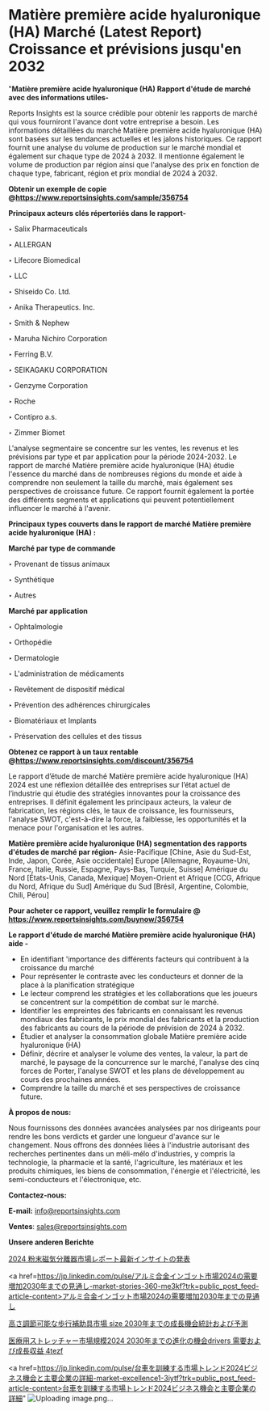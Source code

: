 # Matière première acide hyaluronique (HA) Marché (Latest Report) Croissance et prévisions jusqu'en 2032

"<strong>Matière première acide hyaluronique (HA) Rapport d'étude de marché avec des informations utiles-</strong>

Reports Insights est la source crédible pour obtenir les rapports de marché qui vous fourniront l'avance dont votre entreprise a besoin. Les informations détaillées du marché Matière première acide hyaluronique (HA) sont basées sur les tendances actuelles et les jalons historiques. Ce rapport fournit une analyse du volume de production sur le marché mondial et également sur chaque type de 2024 à 2032. Il mentionne également le volume de production par région ainsi que l'analyse des prix en fonction de chaque type, fabricant, région et prix mondial de 2024 à 2032.

<strong><b>Obtenir un exemple de copie @</b></strong><a href=https://www.reportsinsights.com/sample/356754><strong><b>https://www.reportsinsights.com/sample/356754</b></strong></a>

<b>Principaux acteurs clés répertoriés dans le rapport-</b>

<b> </b>‣ Salix Pharmaceuticals

‣ ALLERGAN

‣ Lifecore Biomedical

‣ LLC

‣ Shiseido Co. Ltd.

‣ Anika Therapeutics. Inc.

‣ Smith & Nephew

‣ Maruha Nichiro Corporation

‣ Ferring B.V.

‣ SEIKAGAKU CORPORATION

‣ Genzyme Corporation

‣ Roche

‣ Contipro a.s.

‣ Zimmer Biomet

L'analyse segmentaire se concentre sur les ventes, les revenus et les prévisions par type et par application pour la période 2024-2032. Le rapport de marché Matière première acide hyaluronique (HA) étudie l'essence du marché dans de nombreuses régions du monde et aide à comprendre non seulement la taille du marché, mais également ses perspectives de croissance future. Ce rapport fournit également la portée des différents segments et applications qui peuvent potentiellement influencer le marché à l'avenir.

<strong>Principaux types couverts dans le rapport de marché Matière première acide hyaluronique (HA) :</strong>

<strong>Marché par type de commande</strong>

‣ Provenant de tissus animaux

‣ Synthétique

‣ Autres

<strong>Marché par application</strong>

‣ Ophtalmologie

‣ Orthopédie

‣ Dermatologie

‣ L'administration de médicaments

‣ Revêtement de dispositif médical

‣ Prévention des adhérences chirurgicales

‣ Biomatériaux et Implants

‣ Préservation des cellules et des tissus

<strong><b>Obtenez ce rapport à un taux rentable @</b></strong><a href=https://www.reportsinsights.com/discount/356754><strong><b>https://www.reportsinsights.com/discount/356754</b></strong></a>

Le rapport d’étude de marché Matière première acide hyaluronique (HA) 2024 est une réflexion détaillée des entreprises sur l’état actuel de l’industrie qui étudie des stratégies innovantes pour la croissance des entreprises. Il définit également les principaux acteurs, la valeur de fabrication, les régions clés, le taux de croissance, les fournisseurs, l'analyse SWOT, c'est-à-dire la force, la faiblesse, les opportunités et la menace pour l'organisation et les autres.

<strong>Matière première acide hyaluronique (HA) segmentation des rapports d'études de marché par région-</strong>
Asie-Pacifique [Chine, Asie du Sud-Est, Inde, Japon, Corée, Asie occidentale]
Europe [Allemagne, Royaume-Uni, France, Italie, Russie, Espagne, Pays-Bas, Turquie, Suisse]
Amérique du Nord [États-Unis, Canada, Mexique]
Moyen-Orient et Afrique [CCG, Afrique du Nord, Afrique du Sud]
Amérique du Sud [Brésil, Argentine, Colombie, Chili, Pérou]

<strong>Pour acheter ce rapport, veuillez remplir le formulaire @   <a href=https://www.reportsinsights.com/buynow/356754>https://www.reportsinsights.com/buynow/356754</a></strong>

<strong>Le rapport d'étude de marché Matière première acide hyaluronique (HA) aide -</strong>
<ul>
  <li>En identifiant 'importance des différents facteurs qui contribuent à la croissance du marché</li>
  <li>Pour représenter le contraste avec les conducteurs et donner de la place à la planification stratégique</li>
  <li>Le lecteur comprend les stratégies et les collaborations que les joueurs se concentrent sur la compétition de combat sur le marché.</li>
  <li>Identifier les empreintes des fabricants en connaissant les revenus mondiaux des fabricants, le prix mondial des fabricants et la production des fabricants au cours de la période de prévision de 2024 à 2032.</li>
  <li>Étudier et analyser la consommation globale Matière première acide hyaluronique (HA)</li>
  <li>Définir, décrire et analyser le volume des ventes, la valeur, la part de marché, le paysage de la concurrence sur le marché, l'analyse des cinq forces de Porter, l'analyse SWOT et les plans de développement au cours des prochaines années.</li>
  <li>Comprendre la taille du marché et ses perspectives de croissance future.</li>
</ul>
<strong>À propos de nous:</strong>

Nous fournissons des données avancées analysées par nos dirigeants pour rendre les bons verdicts et garder une longueur d'avance sur le changement. Nous offrons des données liées à l'industrie autorisant des recherches pertinentes dans un méli-mélo d'industries, y compris la technologie, la pharmacie et la santé, l'agriculture, les matériaux et les produits chimiques, les biens de consommation, l'énergie et l'électricité, les semi-conducteurs et l'électronique, etc.

<strong>Contactez-nous:</strong>

<strong>E-mail:</strong> <a href=mailto:info@reportsinsights.com>info@reportsinsights.com</a>

<strong>Ventes</strong>: <a href=mailto:sales@reportsinsights.com>sales@reportsinsights.com</a>

<strong>Unsere anderen Berichte</strong>

<a href=https://www.linkedin.com/pulse/2024-粉末磁気分離器市場レポート最新インサイトの発表-reportsinsights-pvt-ltd-rt8df/>2024 粉末磁気分離器市場レポート最新インサイトの発表</a>

<a href=https://jp.linkedin.com/pulse/アルミ合金インゴット市場2024の需要増加2030年までの見通し-market-stories-360-me3kf?trk=public_post_feed-article-content>アルミ合金インゴット市場2024の需要増加2030年までの見通し</a>

<a href=https://www.linkedin.com/pulse/高さ調節可能な歩行補助具市場-size-2030年までの成長機会統計および予測-tribunal-analytics-360-keuce/>高さ調節可能な歩行補助具市場 size 2030年までの成長機会統計および予測</a>

<a href=https://www.linkedin.com/pulse/医療用ストレッチャー市場規模2024-2030年までの進化の機会drivers-需要および成長収益-4tezf/>医療用ストレッチャー市場規模2024 2030年までの進化の機会drivers 需要および成長収益 4tezf</a>

<a href=https://jp.linkedin.com/pulse/台車を訓練する市場トレンド2024ビジネス機会と主要企業の詳細-market-excellence1-3iytf?trk=public_post_feed-article-content>台車を訓練する市場トレンド2024ビジネス機会と主要企業の詳細</a>"
![Uploading image.png…]()
